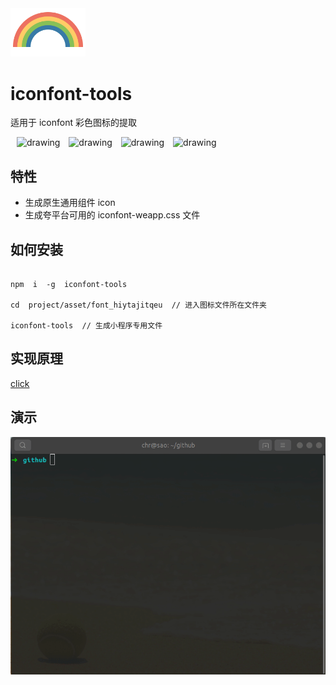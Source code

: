 <img src="docs/rainbow.png" width="120" />

# iconfont-tools

适用于 iconfont 彩色图标的提取

<div>
<img src="https://raw.githubusercontent.com/HuaRongSAO/iconfont-tools/HEAD/docs/iconfont.png" alt="drawing" width="60" style="margin-left: 10px;"/>
<img src="https://raw.githubusercontent.com/HuaRongSAO/iconfont-tools/HEAD/docs/snowflake-skinny.png" alt="drawing" width="60" style="margin-left: 10px;"/>
<img src="https://raw.githubusercontent.com/HuaRongSAO/iconfont-tools/HEAD/docs/temperature-thermometerhot.png" alt="drawing" width="60" style="margin-left: 10px;"/>
<img src="https://raw.githubusercontent.com/HuaRongSAO/iconfont-tools/HEAD/docs/sunrise-skinnywave.png" alt="drawing" width="60" style="margin-left: 10px;display:"/>
</div>

## 特性

- 生成原生通用组件 icon
- 生成夸平台可用的 iconfont-weapp.css 文件

## 如何安装

```shell

npm  i  -g  iconfont-tools

cd  project/asset/font_hiytajitqeu  // 进入图标文件所在文件夹

iconfont-tools  // 生成小程序专用文件

```

## 实现原理

[click](./docs/README.md)

## 演示

![img](./docs/cli.gif)
